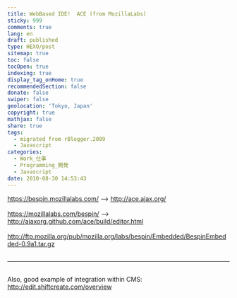 ```yaml
---
title: WebBased IDE!  ACE (from MozillaLabs)
sticky: 999
comments: true
lang: en
draft: published
type: HEXO/post
sitemap: true
toc: false
tocOpen: true
indexing: true
display_tag_onHome: true
recommendedSection: false
donate: false
swiper: false
geolocation: 'Tokyo, Japan'
copyright: true
mathjax: false
share: true
tags:
  - migrated from rBlogger.2009
  - Javascript
categories:
  - Work_仕事
  - Programming_開発
  - Javascript
date: 2010-08-30 14:53:43
---
```


 https://bespin.mozillalabs.com/ --&gt; http://ace.ajax.org/<br><br>https://mozillalabs.com/bespin/ --&gt; http://ajaxorg.github.com/ace/build/editor.html<br><br>http://ftp.mozilla.org/pub/mozilla.org/labs/bespin/Embedded/BespinEmbedded-0.9a1.tar.gz<br><br><hr><br>Also, good example of integration within CMS:&nbsp; http://edit.shiftcreate.com/overview